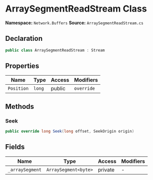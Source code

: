 # ArraySegmentReadStream Class

**Namespace:** `Network.Buffers`
**Source:** `ArraySegmentReadStream.cs`

## Declaration

```csharp
public class ArraySegmentReadStream : Stream
```

## Properties

| Name | Type | Access | Modifiers |
|------|------|--------|-----------|
| `Position` | `long` | public | `override` |

## Methods

### Seek

```csharp
public override long Seek(long offset, SeekOrigin origin)
```

## Fields

| Name | Type | Access | Modifiers |
|------|------|--------|-----------|
| `_arraySegment` | `ArraySegment<byte>` | private | - |

